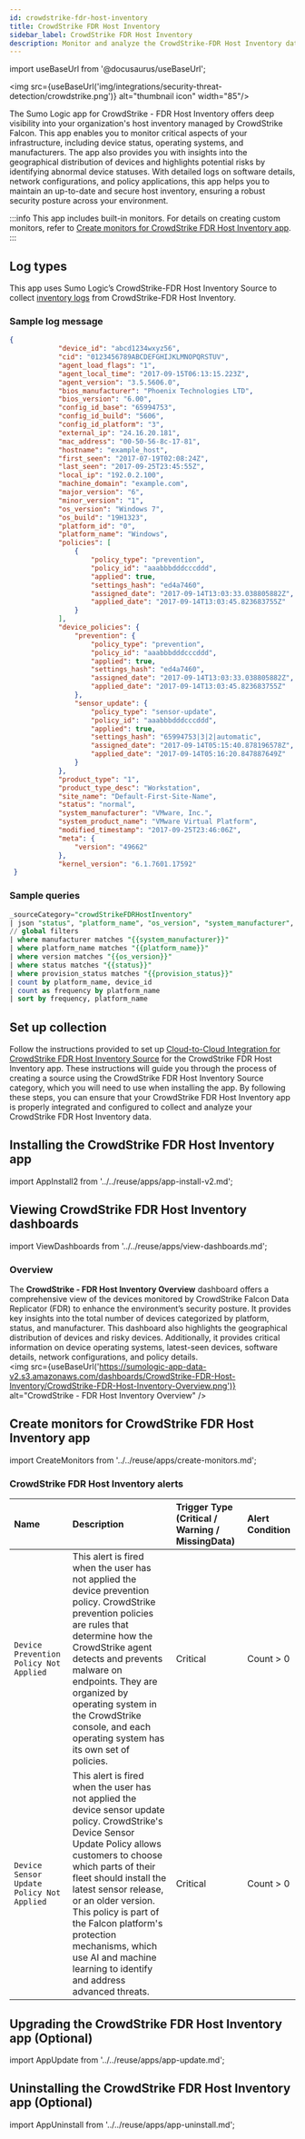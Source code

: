 ```yaml
---
id: crowdstrike-fdr-host-inventory
title: CrowdStrike FDR Host Inventory
sidebar_label: CrowdStrike FDR Host Inventory
description: Monitor and analyze the CrowdStrike-FDR Host Inventory data to detect potential security threats related to user activity.
---
```


import useBaseUrl from '@docusaurus/useBaseUrl';

<img src={useBaseUrl('img/integrations/security-threat-detection/crowdstrike.png')} alt="thumbnail icon" width="85"/>

The Sumo Logic app for CrowdStrike - FDR Host Inventory offers deep visibility into your organization's host inventory managed by CrowdStrike Falcon. This app enables you to monitor critical aspects of your infrastructure, including device status, operating systems, and manufacturers. The app also provides you with insights into the geographical distribution of devices and highlights potential risks by identifying abnormal device statuses. With detailed logs on software details, network configurations, and policy applications, this app helps you to maintain an up-to-date and secure host inventory, ensuring a robust security posture across your environment.

:::info
This app includes built-in monitors. For details on creating custom monitors, refer to [Create monitors for CrowdStrike FDR Host Inventory app](#create-monitors-for-crowddtrike-fdr-host-inventory-app).
:::

## Log types

This app uses Sumo Logic’s CrowdStrike-FDR Host Inventory Source to collect [inventory logs](https://falcon.crowdstrike.com/login/?next=%2Fdocumentation%2F84%2Fhost-and-host-group-management-apis#managing-hosts) from CrowdStrike-FDR Host Inventory.

### Sample log message

```json title="Host Inventory Log"
{
            "device_id": "abcd1234wxyz56",
            "cid": "0123456789ABCDEFGHIJKLMNOPQRSTUV",
            "agent_load_flags": "1",
            "agent_local_time": "2017-09-15T06:13:15.223Z",
            "agent_version": "3.5.5606.0",
            "bios_manufacturer": "Phoenix Technologies LTD",
            "bios_version": "6.00",
            "config_id_base": "65994753",
            "config_id_build": "5606",
            "config_id_platform": "3",
            "external_ip": "24.16.20.181",
            "mac_address": "00-50-56-8c-17-81",
            "hostname": "example_host",
            "first_seen": "2017-07-19T02:08:24Z",
            "last_seen": "2017-09-25T23:45:55Z",
            "local_ip": "192.0.2.100",
            "machine_domain": "example.com",
            "major_version": "6",
            "minor_version": "1",
            "os_version": "Windows 7",
            "os_build": "19H1323",
            "platform_id": "0",
            "platform_name": "Windows",
            "policies": [
                {
                    "policy_type": "prevention",
                    "policy_id": "aaabbbdddcccddd",
                    "applied": true,
                    "settings_hash": "ed4a7460",
                    "assigned_date": "2017-09-14T13:03:33.038805882Z",
                    "applied_date": "2017-09-14T13:03:45.823683755Z"
                }
            ],
            "device_policies": {
                "prevention": {
                    "policy_type": "prevention",
                    "policy_id": "aaabbbdddcccddd",
                    "applied": true,
                    "settings_hash": "ed4a7460",
                    "assigned_date": "2017-09-14T13:03:33.038805882Z",
                    "applied_date": "2017-09-14T13:03:45.823683755Z"
                },
                "sensor_update": {
                    "policy_type": "sensor-update",
                    "policy_id": "aaabbbdddcccddd",
                    "applied": true,
                    "settings_hash": "65994753|3|2|automatic",
                    "assigned_date": "2017-09-14T05:15:40.878196578Z",
                    "applied_date": "2017-09-14T05:16:20.847887649Z"
                }
            },
            "product_type": "1",
            "product_type_desc": "Workstation",
            "site_name": "Default-First-Site-Name",
            "status": "normal",
            "system_manufacturer": "VMware, Inc.",
            "system_product_name": "VMware Virtual Platform",
            "modified_timestamp": "2017-09-25T23:46:06Z",
            "meta": {
                "version": "49662"
            },
    		"kernel_version": "6.1.7601.17592"       
 }

```

### Sample queries

```sql title="Devices by Platform"
_sourceCategory="crowdStrikeFDRHostInventory"
| json "status", "platform_name", "os_version", "system_manufacturer", "provision_status", "device_id" as status, platform_name, version, manufacturer, provision_status, device_id nodrop
// global filters
| where manufacturer matches "{{system_manufacturer}}"
| where platform_name matches "{{platform_name}}"
| where version matches "{{os_version}}"
| where status matches "{{status}}"
| where provision_status matches "{{provision_status}}"
| count by platform_name, device_id
| count as frequency by platform_name
| sort by frequency, platform_name

```

## Set up collection

Follow the instructions provided to set up [Cloud-to-Cloud Integration for CrowdStrike FDR Host Inventory Source](/docs/send-data/hosted-collectors/cloud-to-cloud-integration-framework/crowdstrike-fdr-host-inventory-source/) for the CrowdStrike FDR Host Inventory app. These instructions will guide you through the process of creating a source using the CrowdStrike FDR Host Inventory Source category, which you will need to use when installing the app. By following these steps, you can ensure that your CrowdStrike FDR Host Inventory app is properly integrated and configured to collect and analyze your CrowdStrike FDR Host Inventory data.

## Installing the CrowdStrike FDR Host Inventory app

import AppInstall2 from '../../reuse/apps/app-install-v2.md';

<AppInstall2/>

## Viewing CrowdStrike FDR Host Inventory dashboards

import ViewDashboards from '../../reuse/apps/view-dashboards.md';

<ViewDashboards/>

### Overview

The **CrowdStrike - FDR Host Inventory Overview** dashboard offers a comprehensive view of the devices monitored by CrowdStrike Falcon Data Replicator (FDR) to enhance the environment’s security posture. It provides key insights into the total number of devices categorized by platform, status, and manufacturer. This dashboard also highlights the geographical distribution of devices and risky devices. Additionally, it provides critical information on device operating systems, latest-seen devices, software details, network configurations, and policy details.<br/> <img src={useBaseUrl('https://sumologic-app-data-v2.s3.amazonaws.com/dashboards/CrowdStrike-FDR-Host-Inventory/CrowdStrike-FDR-Host-Inventory-Overview.png')} alt="CrowdStrike - FDR Host Inventory Overview" />

## Create monitors for CrowdStrike FDR Host Inventory app

import CreateMonitors from '../../reuse/apps/create-monitors.md';

<CreateMonitors/>

### CrowdStrike FDR Host Inventory alerts

| Name | Description | Trigger Type (Critical / Warning / MissingData) | Alert Condition | 
|:--|:--|:--|:--|
| `Device Prevention Policy Not Applied` | This alert is fired when the user has not applied the device prevention policy. CrowdStrike prevention policies are rules that determine how the CrowdStrike agent detects and prevents malware on endpoints. They are organized by operating system in the CrowdStrike console, and each operating system has its own set of policies. | Critical | Count > 0 | 
| `Device Sensor Update Policy Not Applied` | This alert is fired when the user has not applied the device sensor update policy. CrowdStrike's Device Sensor Update Policy allows customers to choose which parts of their fleet should install the latest sensor release, or an older version. This policy is part of the Falcon platform's protection mechanisms, which use AI and machine learning to identify and address advanced threats. | Critical | Count > 0|

## Upgrading the CrowdStrike FDR Host Inventory app (Optional)

import AppUpdate from '../../reuse/apps/app-update.md';

<AppUpdate/>

## Uninstalling the CrowdStrike FDR Host Inventory app (Optional)

import AppUninstall from '../../reuse/apps/app-uninstall.md';

<AppUninstall/>
